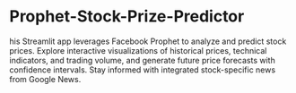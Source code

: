 # Prophet-Stock-Prize-Predictor
his Streamlit app leverages Facebook Prophet to analyze and predict stock prices. Explore interactive visualizations of historical prices, technical indicators, and trading volume, and generate future price forecasts with confidence intervals. Stay informed with integrated stock-specific news from Google News.
